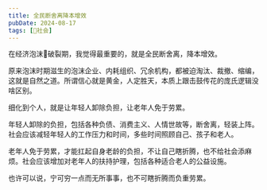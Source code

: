 ```yaml
---
title: 全民断舍离降本增效
pubDate: 2024-08-17
tags: [👫社会]
---
```


在经济泡沫🫧破裂期，我觉得最重要的，就是全民断舍离，降本增效。

原来泡沫时期滋生的泡沫企业、内耗组织、冗余机构，都被迫淘汰、裁撤、缩编，这就是自然之道。所谓信心就是黄金，人定胜天，本质上跟击鼓传花的庞氏逻辑没啥区别。

细化到个人，就是让年轻人卸除负担，让老年人免于劳累。

年轻人卸除的负担，包括各种负债、消费主义、人情世故等，断舍离，轻装上阵。社会应该减轻年轻人的工作压力和时间，多些时间照顾自己、孩子和老人。

老年人免于劳累，才能扛起自身老龄的负担，不让自己瞎折腾，也不给社会添麻烦。社会应该增加对老年人的扶持护理，包括各种适合老人的公益设施。

也许可以说，宁可穷一点而无所事事，也不可瞎折腾而负重劳累。
